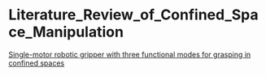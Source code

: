 # Literature_Review_of_Confined_Space_Manipulation

[Single-motor robotic gripper with three functional modes for grasping in confined spaces](https://arxiv.org/pdf/2310.17192)
